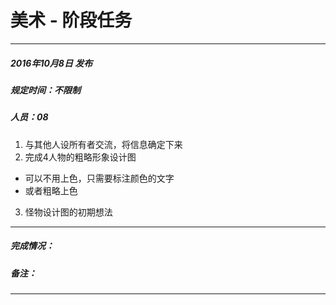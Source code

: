 # 美术 - 阶段任务
----
##### 2016年10月8日 发布
##### 规定时间：不限制
##### 人员：08
1. 与其他人设所有者交流，将信息确定下来
2. 完成4人物的粗略形象设计图
  - 可以不用上色，只需要标注颜色的文字
  - 或者粗略上色
3. 怪物设计图的初期想法
----
##### 完成情况：
##### 备注：
----
